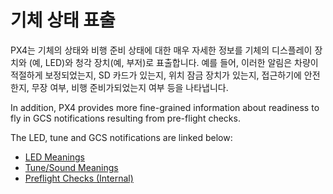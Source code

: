 # 기체 상태 표출

PX4는 기체의 상태와 비행 준비 상태에 대한 매우 자세한 정보를 기체의 디스플레이 장치와 (예, LED)와 청각 장치(예, 부저)로 표출합니다. 예를 들어, 이러한 알림은 차량이 적절하게 보정되었는지, SD 카드가 있는지, 위치 잠금 장치가 있는지, 접근하기에 안전한지, 무장 여부, 비행 준비가되었는지 여부 등을 나타냅니다.

In addition, PX4 provides more fine-grained information about readiness to fly in GCS notifications resulting from pre-flight checks.

The LED, tune and GCS notifications are linked below:

* [LED Meanings](../getting_started/led_meanings.md)
* [Tune/Sound Meanings](../getting_started/tunes.md)
* [Preflight Checks (Internal)](../flying/pre_flight_checks.md)